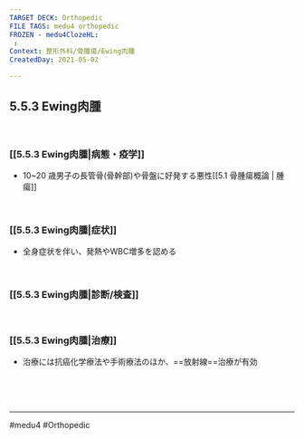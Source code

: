 ```yaml
---
TARGET DECK: Orthopedic
FILE TAGS: medu4 orthopedic
FROZEN - medu4ClozeHL:
 : 
Context: 整形外科/骨腫瘍/Ewing肉腫
CreatedDay: 2021-05-02

---
```


## 5.5.3 Ewing肉腫

<br>

### [[5.5.3 Ewing肉腫|病態・疫学]]
* 10~20 歳男子の長管骨(骨幹部)や骨盤に好発する悪性[[5.1 骨腫瘍概論 | 腫瘍]]

<br>

### [[5.5.3 Ewing肉腫|症状]]
* 全身症状を伴い、発熱やWBC増多を認める

<br>

### [[5.5.3 Ewing肉腫|診断/検査]]


<br>

### [[5.5.3 Ewing肉腫|治療]]
* 治療には抗癌化学療法や手術療法のほか、==放射線==治療が有効
<!--ID: 1619947344674-->


<br><br><br>

---
#medu4 #Orthopedic
